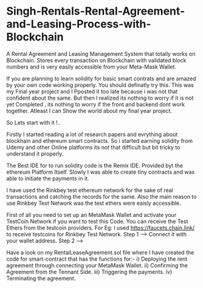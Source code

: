 # Singh-Rentals-Rental-Agreement-and-Leasing-Process-with-Blockchain
A Rental Agreement and Leasing Management System that totally works on Blockchain. Stores every transaction on Blockchain with validated block numbers and is very easily accessible from your Meta-Mask Wallet.

If you are planning to learn solidity for basic smart contrats and are amazed by your own code working properly. You should definatly try this.
This was my Final year project and I Pposted it too late because i was not that confident about the same. 
But then I realized its nothing to worry if it is not yet Completed , its nothing to worry if the front and backend dont work together.
Atleast I can Show the world about my final year project.

So Lets start with it !..

Firstly I started reading a lot of research papers and evrything about blockhain and ethereum smart contracts.
So i started earning solidity from Udemy and other Online platforms its not that difficult but bit tricky to understand it properly.

The Best IDE for to run solidity code is the Remix IDE. Provided byt the ethereum Platform Itself.
Slowly I was able to create tiny contracts and was able to initiate the payments in it.

I have used the Rinkbey test ethereum network for the sake of real transactions and catching the records for the same.
Also the main reason to use Rinkbey Test Network was the test ethers were eaisly accessible.


First of all you need to set up an MetaMask Wallet and activate your TestCoin Network if you want to test this Code.
You can receive the Test Ethers from the testcoin providers. For Eg: I used https://faucets.chain.link/  to receive testcoins for Rinkbey Test Network.
Step 1 --> Connect it with your wallet address.
Step 2 --> 

Have a look on my RentalLeaseAgreement.sol file where I have created the code for smart-contract that has the functions for:-
i) Deploying the rent agreement through connecting your MetaMask Wallet.
ii) Confirming the Agreement from the Tennant Side.
iii) Triggering the payments.
iv) Terminating the agreement.
